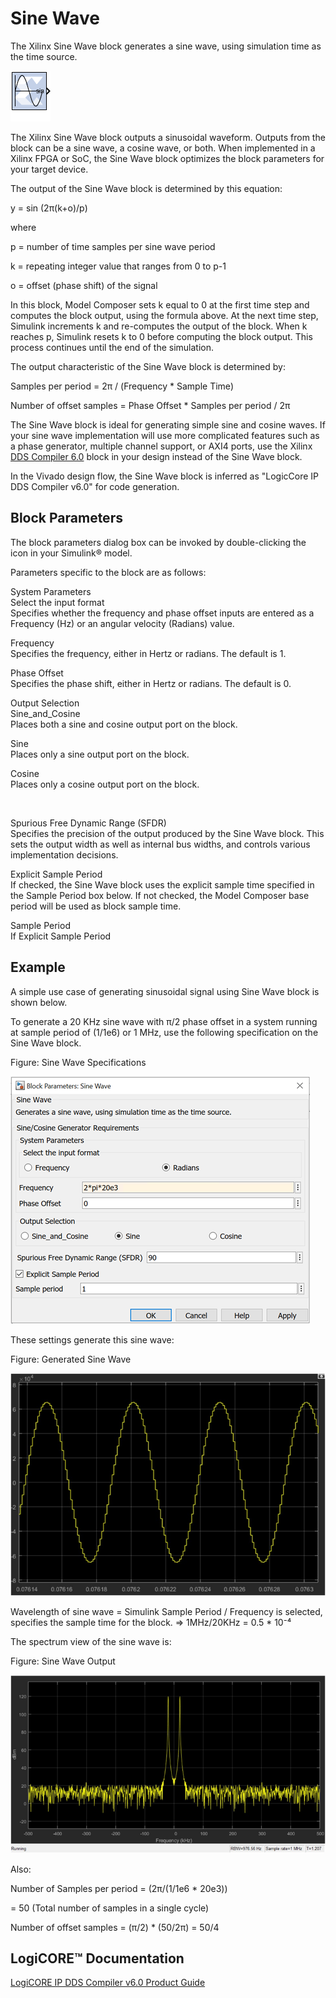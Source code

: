 # Sine Wave

The Xilinx Sine Wave block generates a sine wave, using simulation time
as the time source.

![](./Images/block.png)

The Xilinx Sine Wave block outputs a sinusoidal waveform. Outputs from
the block can be a sine wave, a cosine wave, or both. When implemented
in a Xilinx FPGA or SoC, the Sine Wave block optimizes the block
parameters for your target device.

The output of the Sine Wave block is determined by this equation:

y = sin (2π(k+o)/p)

where

p = number of time samples per sine wave period

k = repeating integer value that ranges from 0 to p-1

o = offset (phase shift) of the signal

In this block, Model Composer sets k equal to 0 at the first time step
and computes the block output, using the formula above. At the next time
step, Simulink increments k and re-computes the output of the block.
When k reaches p, Simulink resets k to 0 before computing the block
output. This process continues until the end of the simulation.

The output characteristic of the Sine Wave block is determined by:

Samples per period = 2π / (Frequency \* Sample Time)

Number of offset samples = Phase Offset \* Samples per period / 2π

The Sine Wave block is ideal for generating simple sine and cosine
waves. If your sine wave implementation will use more complicated
features such as a phase generator, multiple channel support, or AXI4
ports, use the Xilinx [DDS Compiler 6.0](ddscompiler60.html) block in
your design instead of the Sine Wave block.

In the Vivado design flow, the Sine Wave block is inferred as "LogicCore
IP DDS Compiler v6.0" for code generation.

## Block Parameters

The block parameters dialog box can be invoked by double-clicking the
icon in your Simulink® model.

Parameters specific to the block are as follows:

System Parameters  
Select the input format  
Specifies whether the frequency and phase offset inputs are entered as a
Frequency (Hz) or an angular velocity (Radians) value.

Frequency  
Specifies the frequency, either in Hertz or radians. The default is 1.

Phase Offset  
Specifies the phase shift, either in Hertz or radians. The default is 0.

Output Selection  
Sine_and_Cosine  
Places both a sine and cosine output port on the block.

Sine  
Places only a sine output port on the block.

Cosine  
Places only a cosine output port on the block.

&nbsp;

Spurious Free Dynamic Range (SFDR)  
Specifies the precision of the output produced by the Sine Wave block.
This sets the output width as well as internal bus widths, and controls
various implementation decisions.

Explicit Sample Period  
If checked, the Sine Wave block uses the explicit sample time specified
in the Sample Period box below. If not checked, the Model Composer base
period will be used as block sample time.

Sample Period  
If Explicit Sample Period

## Example

A simple use case of generating sinusoidal signal using Sine Wave block
is shown below.

To generate a 20 KHz sine wave with π/2 phase offset in a system running
at sample period of (1/1e6) or 1 MHz, use the following specification on
the Sine Wave block.

Figure: Sine Wave Specifications

![](./Images/bnd1647546704015.png)

These settings generate this sine wave:

Figure: Generated Sine Wave

![](./Images/uae1555437383080.png)

Wavelength of sine wave = Simulink Sample Period / Frequency is
selected, specifies the sample time for the block. =\> 1MHz/20KHz = 0.5
\* 10⁻⁴

The spectrum view of the sine wave is:

Figure: Sine Wave Output

![](./Images/mae1555437377586.png)

Also:

Number of Samples per period = (2π/(1/1e6 \* 20e3))

= 50 (Total number of samples in a single cycle)

Number of offset samples = (π/2) \* (50/2π) = 50/4

## LogiCORE™ Documentation

[LogiCORE IP DDS Compiler v6.0 Product
Guide](https://www.xilinx.com/support/documentation/ip_documentation/dds_compiler/v6_0/pg141-dds-compiler.pdf)
